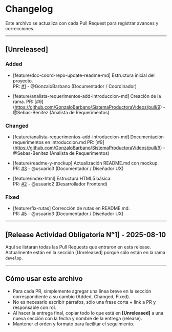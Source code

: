 # Changelog

Este archivo se actualiza con cada Pull Request para registrar avances y correcciones.

---

## [Unreleased]

### Added

- [feature/doc-coord-repo-update-readme-md] Estructura inicial del proyecto.  
  PR: [#1](https://github.com/GonzaloBarbano/SistemaProductoraVideos/pull/2) - @GonzaloBarbano (Documentador / Coordinador)

- [feature/analista-requerimentos-add-introduccion-md] Creación de la rama.
  PR: [#9] (https://github.com/GonzaloBarbano/SistemaProductoraVideos/pull/9) - @Sebas-Benitez (Analista de Requerimentos)

### Changed

- [feature/analista-requerimentos-add-introduccion-md] Documentación requerimentos en introduccion.md
  PR: [#9] (https://github.com/GonzaloBarbano/SistemaProductoraVideos/pull/9) - @Sebas-Benitez (Analista de Requerimentos)

- [feature/readme-y-mockup] Actualización README.md con mockup.  
  PR: [#3](link) - @usuario3 (Documentador / Diseñador UX)

- [feature/index-html] Estructura HTML5 básica.  
  PR: [#2](link) - @usuario2 (Desarrollador Frontend)

### Fixed

- [feature/fix-rutas] Corrección de rutas en README.md.  
  PR: [#5](link) - @usuario3 (Documentador / Diseñador UX)

---

## [Release Actividad Obligatoria N°1] - 2025-08-10

Aquí se listarán todas las Pull Requests que entraron en esta release.  
Actualmente están en la sección [Unreleased] porque sólo están en la rama `develop`.

---

## Cómo usar este archivo

- Para cada PR, simplemente agregar una línea breve en la sección correspondiente a su cambio (Added, Changed, Fixed).
- No es necesario escribir párrafos, sólo una frase corta + link a PR y responsable con rol.
- Al hacer la entrega final, copiar todo lo que está en **[Unreleased]** a una nueva sección con la fecha y nombre de la entrega (release).
- Mantener el orden y formato para facilitar el seguimiento.
